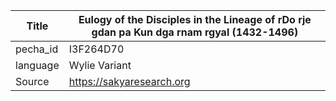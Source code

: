 |Title | Eulogy of the Disciples in the Lineage of rDo rje gdan pa Kun dga rnam rgyal (1432-1496) 
| --- | --- 
|pecha_id | I3F264D70
|language | Wylie Variant
|Source | https://sakyaresearch.org